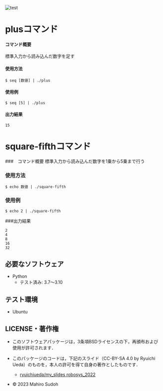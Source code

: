 ![test](https://github.com/suudoohmahiro/robosys2023/actions/workflows/test.yml/badge.svg)

# plusコマンド

#### コマンド概要
標準入力から読み込んだ数字を足す

#### 使用方法
```
$ seq [数値] | ./plus
```
#### 使用例
```
$ seq [5] | ./plus
```

#### 出力結果
```
15
```
# square-fifthコマンド

###　コマンド概要
標準入力から読み込んだ数字を1乗から5乗まで行う

### 使用方法
```
$ echo 数値 | ./square-fifth
```

### 使用例
```
$ echo 2 | ./square-fifth
```

###出力結果
```
2
4
8
16
32
```
## 必要なソフトウェア
* Python
  * テスト済み: 3.7～3.10

## テスト環境
* Ubuntu  

## LICENSE・著作権

* このソフトウェアパッケージは，3条項BSDライセンスの下，再頒布および使用が許可されます．
* このパッケージのコードは，下記のスライド（CC-BY-SA 4.0 by Ryuichi Ueda）のものを，本人の許可を得て自身の著作としたものです．
	* [ryuichiueda/my_slides robosys_2022](https://github.com/ryuichiueda/my_slides/tree/master/robosys_2022)

* © 2023 Mahiro Sudoh

